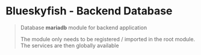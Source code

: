 
# Blueskyfish - Backend Database

> Database **mariadb** module for backend application
> 
> The module only needs to be registered / imported in the root module. The services are then globally available
